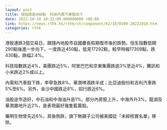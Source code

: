 ```yaml
---
layout: post
title: 恒指跌逾400點　科技內需汽車股向下
date: 2022-10-10 10:32:09.000000000 +08:00
link: https://news.rthk.hk/rthk/ch/component/k2/1670309-20221010.htm
categories: rthk
---
```


港股連跌3個交易日，跟隨內地股市自國慶長假期復市後的跌勢。恒生指數低開290點後進一步向下，一度跌近450點，低見17292點，較早時報17309點，跌430點，跌幅2.4%。

科技指數跌近4%，美團跌近5%，阿里巴巴和京東集團跌逾3%至近4%，騰訊和小米跌近2%或以上。

內需和汽車股下跌，李寧急跌8%，華潤啤酒跌半成；比亞迪股份和吉利汽車跌5%至6%。另外，金沙中國跌近8%，招行跌近6%。

油股逆市造好，中石油和中海油升逾1%。部分內房股上升，中海外升3%，龍湖及華潤置地升近2%，是表現最好幾隻藍籌股。

藥明生物曾先近6%，其後倒跌，旗下無錫子公司被美國從「未經核實名單」移除。
